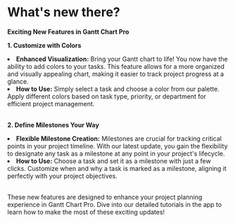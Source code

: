 # What's new there?

<p class="no-margin"><b>Exciting New Features in Gantt Chart Pro</b></p>

<p><b>1. Customize with Colors</b></p> 
<li><b>Enhanced Visualization:</b> Bring your Gantt chart to life! You now have the ability to add colors to your tasks. This feature allows for a more organized and visually appealing chart, making it easier to track project progress at a glance.</li>
<li><b>How to Use:</b> Simply select a task and choose a color from our palette. Apply different colors based on task type, priority, or department for efficient project management.</li>

</br>
<p><b>2. Define Milestones Your Way</b></p> 
<li><b>Flexible Milestone Creation:</b> Milestones are crucial for tracking critical points in your project timeline. With our latest update, you gain the flexibility to designate any task as a milestone at any point in your project's lifecycle.</li>
<li><b>How to Use:</b> Choose a task and set it as a milestone with just a few clicks. Customize when and why a task is marked as a milestone, aligning it perfectly with your project objectives.</li>
</br>


<p>These new features are designed to enhance your project planning experience in Gantt Chart Pro. Dive into our detailed tutorials in the app to learn how to make the most of these exciting updates!</p>

<Intercom />
<Hubspot />
<Clarity />
<GoogleAnalytics />